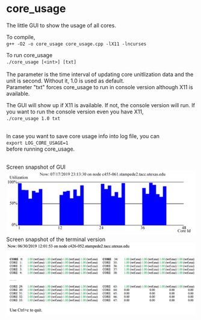 # core_usage
The little GUI to show the usage of all cores. 

To compile, <br>
`g++ -O2 -o core_usage core_usage.cpp -lX11 -lncurses`

To run core_usage<br>
`./core_usage [<int>] [txt]`<br><br>
The parameter <int> is the time interval of updating core unitlization data and the unit is second. Without it, 1.0 is used as default. <br>
Parameter "txt" forces core_usage to run in console version although X11 is available. 

The GUI will show up if X11 is available. If not, the console version will run. If you want to run the console version even you have X11, <br>
`./core_usage 1.0 txt`<br><br>

In case you want to save core usage info into log file, you can<br>
`export LOG_CORE_USAGE=1` <br>
before running core_usage. <br>
<br>

Screen snapshot of GUI
![Alt text](core_usage_skx_gui.png?raw=true "Screen snapshot of GUI")
<br>
Screen snapshot of the terminal version
![Alt text](core_usage_ter.png?raw=true "Screen snapshot of terminal version")
